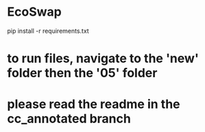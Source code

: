 # EcoSwap

pip install -r requirements.txt

# to run files, navigate to the 'new' folder then the '05' folder
# please read the readme in the cc_annotated branch
